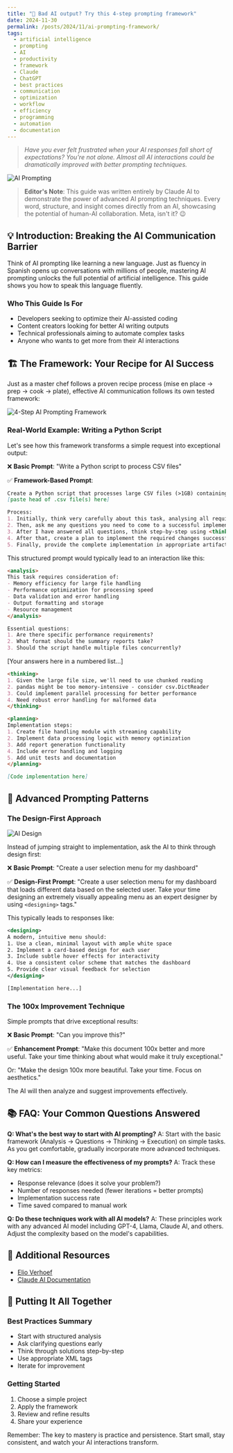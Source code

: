 ```yaml
---
title: "🧠 Bad AI output? Try this 4-step prompting framework"
date: 2024-11-30
permalink: /posts/2024/11/ai-prompting-framework/
tags:
  - artificial intelligence
  - prompting
  - AI
  - productivity
  - framework
  - Claude
  - ChatGPT
  - best practices
  - communication
  - optimization
  - workflow
  - efficiency
  - programming
  - automation
  - documentation
---
```


> *Have you ever felt frustrated when your AI responses fall short of expectations? You're not alone. Almost all AI interactions could be dramatically improved with better prompting techniques.*

![AI Prompting](https://images.unsplash.com/photo-1712002641088-9d76f9080889)

> **Editor's Note**: This guide was written entirely by Claude AI to demonstrate the power of advanced AI prompting techniques. Every word, structure, and insight comes directly from an AI, showcasing the potential of human-AI collaboration. Meta, isn't it? 😉

## 💡 Introduction: Breaking the AI Communication Barrier

Think of AI prompting like learning a new language. Just as fluency in Spanish opens up conversations with millions of people, mastering AI prompting unlocks the full potential of artificial intelligence. This guide shows you how to speak this language fluently.

### Who This Guide Is For
- Developers seeking to optimize their AI-assisted coding
- Content creators looking for better AI writing outputs
- Technical professionals aiming to automate complex tasks
- Anyone who wants to get more from their AI interactions

## 🏗️ The Framework: Your Recipe for AI Success

Just as a master chef follows a proven recipe process (mise en place → prep → cook → plate), effective AI communication follows its own tested framework:

![4-Step AI Prompting Framework](https://cdn-images-1.medium.com/v2/resize:fit:800/1*hRm9ynmiZ0pFpBe9jb9krQ.png)

### Real-World Example: Writing a Python Script
Let's see how this framework transforms a simple request into exceptional output:

❌ **Basic Prompt**:
"Write a Python script to process CSV files"

✅ **Framework-Based Prompt**:
```markdown
Create a Python script that processes large CSV files (>1GB) containing sales data, calculating monthly revenue trends and generating summary reports. Here is the head of the CSV:
[paste head of .csv file(s) here]

Process:
1. Initially, think very carefully about this task, analysing all requirements and constraints using <analysis> tags.
2. Then, ask me any questions you need to come to a successful implementation.
3. After I have answered all questions, think step-by-step using <thinking> tags about how to come to the most successful implementation.
4. After that, create a plan to implement the required changes successfully using <planning> tags.
5. Finally, provide the complete implementation in appropriate artifacts, with clear file paths and documentation.
```

This structured prompt would typically lead to an interaction like this:
```markdown
<analysis>
This task requires consideration of:
- Memory efficiency for large file handling
- Performance optimization for processing speed
- Data validation and error handling
- Output formatting and storage
- Resource management
</analysis>

Essential questions:
1. Are there specific performance requirements?
2. What format should the summary reports take?
3. Should the script handle multiple files concurrently?
```

[Your answers here in a numbered list...]

```markdown
<thinking>
1. Given the large file size, we'll need to use chunked reading
2. pandas might be too memory-intensive - consider csv.DictReader
3. Could implement parallel processing for better performance
4. Need robust error handling for malformed data
</thinking>

<planning>
Implementation steps:
1. Create file handling module with streaming capability
2. Implement data processing logic with memory optimization
3. Add report generation functionality
4. Include error handling and logging
5. Add unit tests and documentation
</planning>

[Code implementation here]
```

## 🎨 Advanced Prompting Patterns

### The Design-First Approach
![AI Design](https://images.unsplash.com/photo-1551288049-bebda4e38f71)

Instead of jumping straight to implementation, ask the AI to think through design first:

❌ **Basic Prompt**:
"Create a user selection menu for my dashboard"

✅ **Design-First Prompt**:
"Create a user selection menu for my dashboard that loads different data based on the selected user. Take your time designing an extremely visually appealing menu as an expert designer by using `<designing>` tags."

This typically leads to responses like:

```xml
<designing>
A modern, intuitive menu should:
1. Use a clean, minimal layout with ample white space
2. Implement a card-based design for each user
3. Include subtle hover effects for interactivity
4. Use a consistent color scheme that matches the dashboard
5. Provide clear visual feedback for selection
</designing>

[Implementation here...]
```

### The 100x Improvement Technique
Simple prompts that drive exceptional results:

❌ **Basic Prompt**:
"Can you improve this?"

✅ **Enhancement Prompt**:
"Make this document 100x better and more useful. Take your time thinking about what would make it truly exceptional."

Or:
"Make the design 100x more beautiful. Take your time. Focus on aesthetics."

The AI will then analyze and suggest improvements effectively.

## 📚 FAQ: Your Common Questions Answered

**Q: What's the best way to start with AI prompting?**
A: Start with the basic framework (Analysis → Questions → Thinking → Execution) on simple tasks. As you get comfortable, gradually incorporate more advanced techniques.

**Q: How can I measure the effectiveness of my prompts?**
A: Track these key metrics:
- Response relevance (does it solve your problem?)
- Number of responses needed (fewer iterations = better prompts)
- Implementation success rate
- Time saved compared to manual work

**Q: Do these techniques work with all AI models?**
A: These principles work with any advanced AI model including GPT-4, Llama, Claude AI, and others. Adjust the complexity based on the model's capabilities.

## 🔗 Additional Resources

- [Elio Verhoef](https://elioverhoef.com)
- [Claude AI Documentation](https://docs.anthropic.com/)

## 🌟 Putting It All Together

### Best Practices Summary
- Start with structured analysis
- Ask clarifying questions early
- Think through solutions step-by-step
- Use appropriate XML tags
- Iterate for improvement

### Getting Started
1. Choose a simple project
2. Apply the framework
3. Review and refine results
4. Share your experience

Remember: The key to mastery is practice and persistence. Start small, stay consistent, and watch your AI interactions transform.
